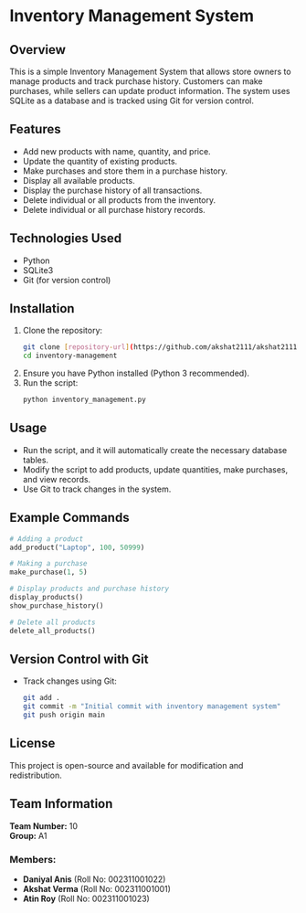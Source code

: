 # Inventory Management System

## Overview

This is a simple Inventory Management System that allows store owners to manage products and track purchase history. Customers can make purchases, while sellers can update product information. The system uses SQLite as a database and is tracked using Git for version control.

## Features

- Add new products with name, quantity, and price.
- Update the quantity of existing products.
- Make purchases and store them in a purchase history.
- Display all available products.
- Display the purchase history of all transactions.
- Delete individual or all products from the inventory.
- Delete individual or all purchase history records.

## Technologies Used

- Python
- SQLite3
- Git (for version control)

## Installation

1. Clone the repository:
   ```sh
   git clone [repository-url](https://github.com/akshat2111/akshat2111-SE_Lab_2025_A1_01_Repo.git)
   cd inventory-management
   ```
2. Ensure you have Python installed (Python 3 recommended).
3. Run the script:
   ```sh
   python inventory_management.py
   ```

## Usage

- Run the script, and it will automatically create the necessary database tables.
- Modify the script to add products, update quantities, make purchases, and view records.
- Use Git to track changes in the system.

## Example Commands

```python
# Adding a product
add_product("Laptop", 100, 50999)

# Making a purchase
make_purchase(1, 5)

# Display products and purchase history
display_products()
show_purchase_history()

# Delete all products
delete_all_products()
```

## Version Control with Git

- Track changes using Git:
  ```sh
  git add .
  git commit -m "Initial commit with inventory management system"
  git push origin main
  ```

## License

This project is open-source and available for modification and redistribution.

## Team Information

**Team Number:** 10  
**Group:** A1  

### Members:
- **Daniyal Anis** (Roll No: 002311001022)
- **Akshat Verma** (Roll No: 002311001001)
- **Atin Roy** (Roll No: 002311001023)

